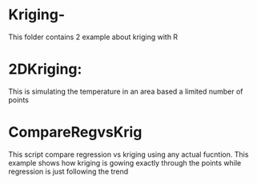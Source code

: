 # Kriging-
This folder contains 2 example about kriging with R  
# 2DKriging:
This is simulating the temperature in an area based a limited number of points

# CompareRegvsKrig
This script compare regression vs kriging using any actual fucntion. This example shows how kriging is gowing exactly through the points while regression is just following the trend

